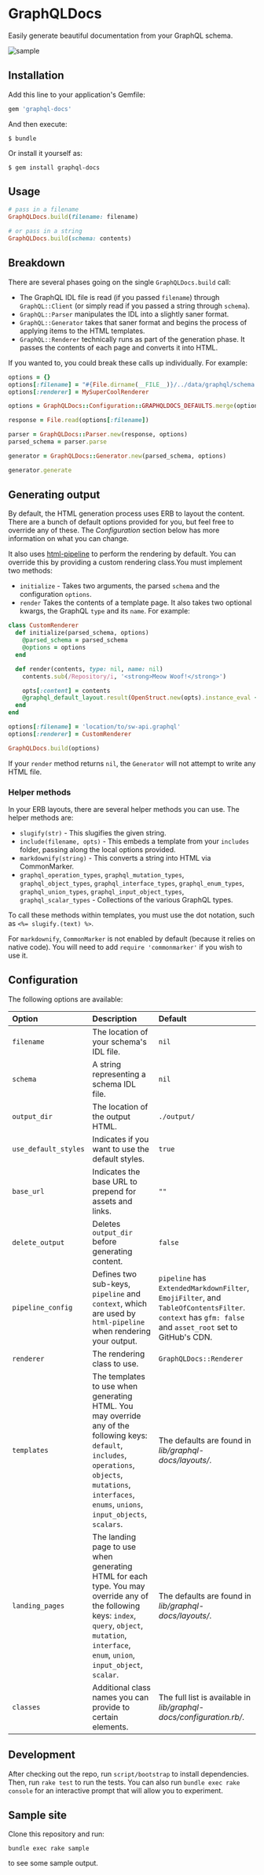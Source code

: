 # GraphQLDocs

Easily generate beautiful documentation from your GraphQL schema.

![sample](https://cloud.githubusercontent.com/assets/64050/23438604/6a23add0-fdc7-11e6-8852-ef41e8451033.png)

## Installation

Add this line to your application's Gemfile:

```ruby
gem 'graphql-docs'
```

And then execute:

    $ bundle

Or install it yourself as:

    $ gem install graphql-docs

## Usage

``` ruby
# pass in a filename
GraphQLDocs.build(filename: filename)

# or pass in a string
GraphQLDocs.build(schema: contents)
```

## Breakdown

There are several phases going on the single `GraphQLDocs.build` call:

* The GraphQL IDL file is read (if you passed `filename`) through `GraphQL::Client` (or simply read if you passed a string through `schema`).
* `GraphQL::Parser` manipulates the IDL into a slightly saner format.
* `GraphQL::Generator` takes that saner format and begins the process of applying items to the HTML templates.
* `GraphQL::Renderer` technically runs as part of the generation phase. It passes the contents of each page and converts it into HTML.

If you wanted to, you could break these calls up individually. For example:

``` ruby
options = {}
options[:filename] = "#{File.dirname(__FILE__)}/../data/graphql/schema.idl"
options[:renderer] = MySuperCoolRenderer

options = GraphQLDocs::Configuration::GRAPHQLDOCS_DEFAULTS.merge(options)

response = File.read(options[:filename])

parser = GraphQLDocs::Parser.new(response, options)
parsed_schema = parser.parse

generator = GraphQLDocs::Generator.new(parsed_schema, options)

generator.generate
```

## Generating output

By default, the HTML generation process uses ERB to layout the content. There are a bunch of default options provided for you, but feel free to override any of these. The *Configuration* section below has more information on what you can change.

It also uses [html-pipeline](https://github.com/jch/html-pipeline) to perform the rendering by default. You can override this by providing a custom rendering class.You must implement two methods:

* `initialize` - Takes two arguments, the parsed `schema` and the configuration `options`.
* `render` Takes the contents of a template page. It also takes two optional kwargs, the GraphQL `type` and its `name`. For example:

``` ruby
class CustomRenderer
  def initialize(parsed_schema, options)
    @parsed_schema = parsed_schema
    @options = options
  end

  def render(contents, type: nil, name: nil)
    contents.sub(/Repository/i, '<strong>Meow Woof!</strong>')

    opts[:content] = contents
    @graphql_default_layout.result(OpenStruct.new(opts).instance_eval { binding })
  end
end

options[:filename] = 'location/to/sw-api.graphql'
options[:renderer] = CustomRenderer

GraphQLDocs.build(options)
```

If your `render` method returns `nil`, the `Generator` will not attempt to write any HTML file.

### Helper methods

In your ERB layouts, there are several helper methods you can use. The helper methods are:

* `slugify(str)` - This slugifies the given string.
* `include(filename, opts)` - This embeds a template from your `includes` folder, passing along the local options provided.
* `markdownify(string)` - This converts a string into HTML via CommonMarker.
* `graphql_operation_types`, `graphql_mutation_types`, `graphql_object_types`, `graphql_interface_types`, `graphql_enum_types`, `graphql_union_types`, `graphql_input_object_types`, `graphql_scalar_types` - Collections of the various GraphQL types.

To call these methods within templates, you must use the dot notation, such as `<%= slugify.(text) %>`.

For `markdownify`, `CommonMarker` is not enabled by default (because it relies on native code). You will need to add `require 'commonmarker'` if you wish to use it.
## Configuration

The following options are available:

| Option | Description | Default |
| :----- | :---------- | :------ |
| `filename` | The location of your schema's IDL file. | `nil` |
| `schema` | A string representing a schema IDL file. | `nil` |
| `output_dir` | The location of the output HTML. | `./output/` |
| `use_default_styles` | Indicates if you want to use the default styles. | `true` |
| `base_url` | Indicates the base URL to prepend for assets and links. | `""` |
| `delete_output` | Deletes `output_dir` before generating content. | `false` |
| `pipeline_config` | Defines two sub-keys, `pipeline` and `context`, which are used by `html-pipeline` when rendering your output. | `pipeline` has `ExtendedMarkdownFilter`, `EmojiFilter`, and `TableOfContentsFilter`. `context` has `gfm: false` and `asset_root` set to GitHub's CDN. |
| `renderer` | The rendering class to use. | `GraphQLDocs::Renderer`
| `templates` | The templates to use when generating HTML. You may override any of the following keys: `default`, `includes`, `operations`, `objects`, `mutations`, `interfaces`, `enums`, `unions`, `input_objects`, `scalars`. | The defaults are found in _lib/graphql-docs/layouts/_.
| `landing_pages` | The landing page to use when generating HTML for each type. You may override any of the following keys: `index`, `query`, `object`, `mutation`, `interface`, `enum`, `union`, `input_object`, `scalar`. | The defaults are found in _lib/graphql-docs/layouts/_.
| `classes` | Additional class names you can provide to certain elements. | The full list is available in _lib/graphql-docs/configuration.rb/_.

## Development

After checking out the repo, run `script/bootstrap` to install dependencies. Then, run `rake test` to run the tests. You can also run `bundle exec rake console` for an interactive prompt that will allow you to experiment.

## Sample site

Clone this repository and run:

```
bundle exec rake sample
```

to see some sample output.
